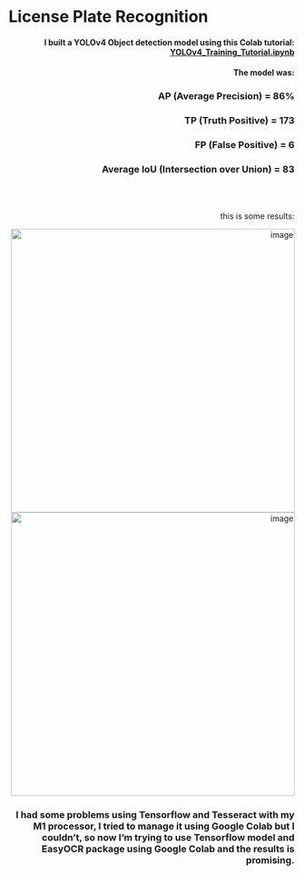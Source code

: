 # License Plate Recognition
<div style="text-align: right"> 
  
#### I built a YOLOv4 Object detection model using this Colab tutorial: [YOLOv4_Training_Tutorial.ipynb](https://colab.research.google.com/drive/1_GdoqCJWXsChrOiY8sZMr_zbr_fH-0Fg?usp=sharing)



#### The model was: <br>
### AP (Average Precision) = 86% <br>
### TP (Truth Positive) = 173 <br>
### FP (False Positive) = 6 <br>
### Average IoU (Intersection over Union) = 83 <br>
<br>
<br>

this is some results:
<br>

<img width="500" alt="image" src="https://user-images.githubusercontent.com/66620973/145454047-6478284f-7611-44b4-b48d-c44577151f7b.png">
<br>
<img width="500" alt="image" src="https://user-images.githubusercontent.com/66620973/145454213-657c4d53-c47d-4179-b559-6ee47208c28d.png">

### I had some problems using Tensorflow and Tesseract with my M1 processor, I tried to manage it using Google Colab but I couldn’t, so now I’m trying to use Tensorflow model and EasyOCR package using Google Colab and the results is promising.
  
  </div>
